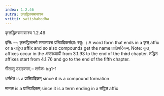 ```yaml
---
index: 1.2.46
sutra: कृत्तद्धितसमासाश्च
vritti: satishabodha
---
```



 कृत्तद्धितसमासाश्च 1.2.46 


वृत्तिः --: कृत्तद्धितान्तौ समासाश्च प्रतिपदिकसंज्ञा: स्यु: । A word form that ends in a कृत् affix or a तद्धित affix and so also compounds get the name प्रातिपदिकम्. Note: कृत् affixes occur in the अष्टाध्यायी from 3.1.93 to the end of the third chapter. तद्धित affixes start from 4.1.76 and go to the end of the fifth chapter. 


गीतासु उदाहरणम् – श्लोकः bg1-1 


धर्मक्षेत्र is a प्रातिपदिकम् since it is a compound formation 


मामक is a प्रातिपदिकम् since it is a term ending in a तद्धित affix 


